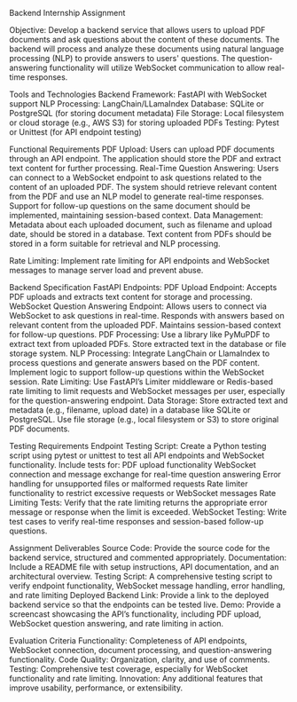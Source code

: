 Backend Internship Assignment

Objective:
Develop a backend service that allows users to upload PDF documents and ask questions about the content of these documents. The backend will process and analyze these documents using natural language processing (NLP) to provide answers to users' questions. The question-answering functionality will utilize WebSocket communication to allow real-time responses.

Tools and Technologies
Backend Framework: FastAPI with WebSocket support
NLP Processing: LangChain/LLamaIndex
Database: SQLite or PostgreSQL (for storing document metadata)
File Storage: Local filesystem or cloud storage (e.g., AWS S3) for storing uploaded PDFs
Testing: Pytest or Unittest (for API endpoint testing)

Functional Requirements
PDF Upload:
Users can upload PDF documents through an API endpoint.
The application should store the PDF and extract text content for further processing.
Real-Time Question Answering:
Users can connect to a WebSocket endpoint to ask questions related to the content of an uploaded PDF.
The system should retrieve relevant content from the PDF and use an NLP model to generate real-time responses.
Support for follow-up questions on the same document should be implemented, maintaining session-based context.
Data Management:
Metadata about each uploaded document, such as filename and upload date, should be stored in a database.
Text content from PDFs should be stored in a form suitable for retrieval and NLP processing.

Rate Limiting:
Implement rate limiting for API endpoints and WebSocket messages to manage server load and prevent abuse.

Backend Specification
FastAPI Endpoints:
PDF Upload Endpoint: Accepts PDF uploads and extracts text content for storage and processing.
WebSocket Question Answering Endpoint:
Allows users to connect via WebSocket to ask questions in real-time.
Responds with answers based on relevant content from the uploaded PDF.
Maintains session-based context for follow-up questions.
PDF Processing:
Use a library like PyMuPDF to extract text from uploaded PDFs.
Store extracted text in the database or file storage system.
NLP Processing:
Integrate LangChain or LlamaIndex to process questions and generate answers based on the PDF content.
Implement logic to support follow-up questions within the WebSocket session.
Rate Limiting:
Use FastAPI’s Limiter middleware or Redis-based rate limiting to limit requests and WebSocket messages per user, especially for the question-answering endpoint.
Data Storage:
Store extracted text and metadata (e.g., filename, upload date) in a database like SQLite or PostgreSQL.
Use file storage (e.g., local filesystem or S3) to store original PDF documents.

Testing Requirements
Endpoint Testing Script:
Create a Python testing script using pytest or unittest to test all API endpoints and WebSocket functionality.
Include tests for:
PDF upload functionality
WebSocket connection and message exchange for real-time question answering
Error handling for unsupported files or malformed requests
Rate limiter functionality to restrict excessive requests or WebSocket messages
Rate Limiting Tests:
Verify that the rate limiting returns the appropriate error message or response when the limit is exceeded.
WebSocket Testing:
Write test cases to verify real-time responses and session-based follow-up questions.

Assignment Deliverables
Source Code:
Provide the source code for the backend service, structured and commented appropriately.
Documentation:
Include a README file with setup instructions, API documentation, and an architectural overview.
Testing Script:
A comprehensive testing script to verify endpoint functionality, WebSocket message handling, error handling, and rate limiting
Deployed Backend Link:
Provide a link to the deployed backend service so that the endpoints can be tested live.
Demo:
Provide a screencast showcasing the API’s functionality, including PDF upload, WebSocket question answering, and rate limiting in action.

Evaluation Criteria
Functionality: Completeness of API endpoints, WebSocket connection, document processing, and question-answering functionality.
Code Quality: Organization, clarity, and use of comments.
Testing: Comprehensive test coverage, especially for WebSocket functionality and rate limiting.
Innovation: Any additional features that improve usability, performance, or extensibility.

